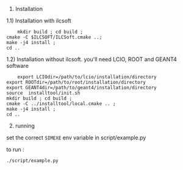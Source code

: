 1) Installation

1.1) Installation with ilcsoft


     	mkdir build ; cd build ;
	cmake -C $ILCSOFT/ILCSoft.cmake ..;
	make -j4 install ;
	cd ..

1.2) Installation without ilcsoft. you'll need LCIO, ROOT and GEANT4 software

     	export LCIOdir=/path/to/lcio/installation/directory
	export ROOTdir=/path/to/root/installation/directory
	export GEANT4dir=/path/to/geant4/installation/directory
	source  installtool/init.sh
	mkdir build ; cd build ;
	cmake -C ../installtool/local.cmake .. ;
	make -j4 install ;
	cd ..
	

2) running

set the correct `SIMEXE` env variable in script/example.py

to run :

	./script/example.py
